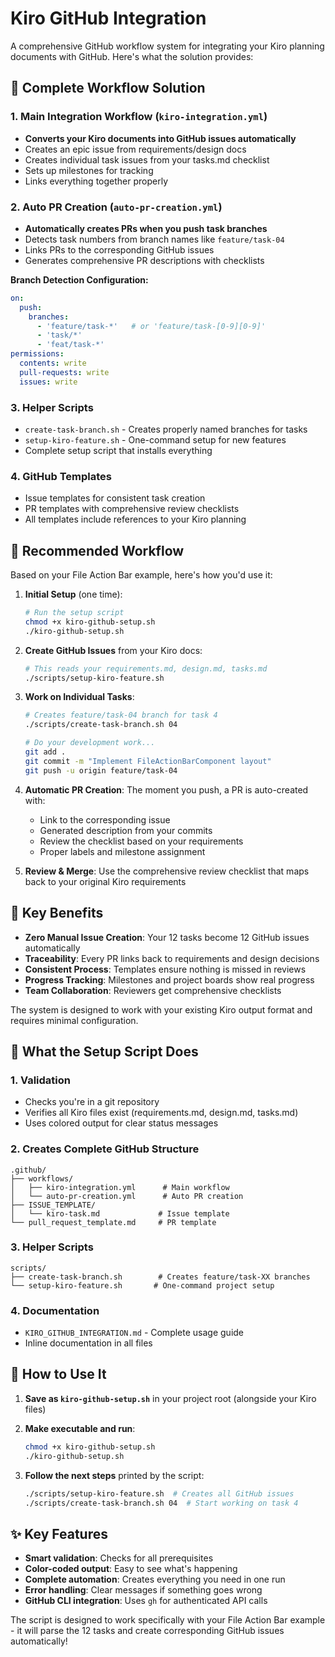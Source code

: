 # Kiro GitHub Integration

A comprehensive GitHub workflow system for integrating your Kiro 
planning documents with GitHub. Here's what the solution provides:

## 🎯 **Complete Workflow Solution**

### **1. Main Integration Workflow** (`kiro-integration.yml`)
- **Converts your Kiro documents into GitHub issues automatically**
- Creates an epic issue from requirements/design docs
- Creates individual task issues from your tasks.md checklist
- Sets up milestones for tracking
- Links everything together properly

### **2. Auto PR Creation** (`auto-pr-creation.yml`)
- **Automatically creates PRs when you push task branches**
- Detects task numbers from branch names like `feature/task-04`
- Links PRs to the corresponding GitHub issues
- Generates comprehensive PR descriptions with checklists

**Branch Detection Configuration:**
```yaml
on:
  push:
    branches:
      - 'feature/task-*'   # or 'feature/task-[0-9][0-9]'
      - 'task/*'
      - 'feat/task-*'
permissions:
  contents: write
  pull-requests: write
  issues: write
```

### **3. Helper Scripts**
- `create-task-branch.sh` - Creates properly named branches for tasks
- `setup-kiro-feature.sh` - One-command setup for new features
- Complete setup script that installs everything

### **4. GitHub Templates**
- Issue templates for consistent task creation
- PR templates with comprehensive review checklists
- All templates include references to your Kiro planning

## 🔄 **Recommended Workflow**

Based on your File Action Bar example, here's how you'd use it:

1. **Initial Setup** (one time):
   ```bash
   # Run the setup script
   chmod +x kiro-github-setup.sh
   ./kiro-github-setup.sh
   ```

2. **Create GitHub Issues** from your Kiro docs:
   ```bash
   # This reads your requirements.md, design.md, tasks.md
   ./scripts/setup-kiro-feature.sh
   ```

3. **Work on Individual Tasks**:
   ```bash
   # Creates feature/task-04 branch for task 4
   ./scripts/create-task-branch.sh 04
   
   # Do your development work...
   git add .
   git commit -m "Implement FileActionBarComponent layout"
   git push -u origin feature/task-04
   ```

4. **Automatic PR Creation**: The moment you push, a PR is auto-created with:
    - Link to the corresponding issue
    - Generated description from your commits
    - Review the checklist based on your requirements
    - Proper labels and milestone assignment

5. **Review & Merge**: Use the comprehensive review checklist that maps back 
   to your original Kiro requirements

## 🎨 **Key Benefits**

- **Zero Manual Issue Creation**: Your 12 tasks become 12 GitHub issues automatically
- **Traceability**: Every PR links back to requirements and design decisions
- **Consistent Process**: Templates ensure nothing is missed in reviews
- **Progress Tracking**: Milestones and project boards show real progress
- **Team Collaboration**: Reviewers get comprehensive checklists

The system is designed to work with your existing Kiro output format and 
requires minimal configuration.

## 🎯 **What the Setup Script Does**

### **1. Validation**
- Checks you're in a git repository
- Verifies all Kiro files exist (requirements.md, design.md, tasks.md)
- Uses colored output for clear status messages

### **2. Creates Complete GitHub Structure**
```
.github/
├── workflows/
│   ├── kiro-integration.yml      # Main workflow
│   └── auto-pr-creation.yml      # Auto PR creation
├── ISSUE_TEMPLATE/
│   └── kiro-task.md             # Issue template
└── pull_request_template.md     # PR template
```

### **3. Helper Scripts**
```
scripts/
├── create-task-branch.sh        # Creates feature/task-XX branches
└── setup-kiro-feature.sh       # One-command project setup
```

### **4. Documentation**
- `KIRO_GITHUB_INTEGRATION.md` - Complete usage guide
- Inline documentation in all files

## 🚀 **How to Use It**

1. **Save as `kiro-github-setup.sh`** in your project root (alongside your Kiro files)

2. **Make executable and run**:
   ```bash
   chmod +x kiro-github-setup.sh
   ./kiro-github-setup.sh
   ```

3. **Follow the next steps** printed by the script:
   ```bash
   ./scripts/setup-kiro-feature.sh  # Creates all GitHub issues
   ./scripts/create-task-branch.sh 04  # Start working on task 4
   ```

## ✨ **Key Features**

- **Smart validation**: Checks for all prerequisites
- **Color-coded output**: Easy to see what's happening
- **Complete automation**: Creates everything you need in one run
- **Error handling**: Clear messages if something goes wrong
- **GitHub CLI integration**: Uses `gh` for authenticated API calls

The script is designed to work specifically with your File Action Bar 
example - it will parse the 12 tasks and create corresponding GitHub 
issues automatically!
